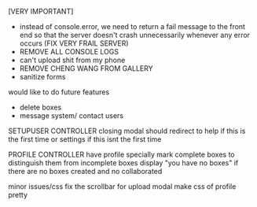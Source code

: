 [VERY IMPORTANT]
- instead of console.error, we need to return a fail message to the front end so that the server doesn't crash unnecessarily whenever any error occurs (FIX VERY FRAIL SERVER)
- REMOVE ALL CONSOLE LOGS
- can't upload shit from my phone
- REMOVE CHENG WANG FROM GALLERY
- sanitize forms

would like to do future features
- delete boxes
- message system/ contact users

SETUPUSER CONTROLLER
closing modal should redirect to help if this is the first time
	or settings if this isnt the first time

PROFILE CONTROLLER
have profile specially mark complete boxes to distinguish them from incomplete boxes
display "you have no boxes" if there are no boxes created and no collaborated

minor issues/css
fix the scrollbar for upload modal
make css of profile pretty